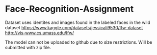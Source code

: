# Face-Recognition-Assignment
Dataset uses identites and images found in the labeled faces in the wild dataset 
https://www.kaggle.com/datasets/jessicali9530/lfw-dataset
http://vis-www.cs.umass.edu/lfw/

The model can not be uploaded to github due to size restrictions.
Will be submitted with zip file.
